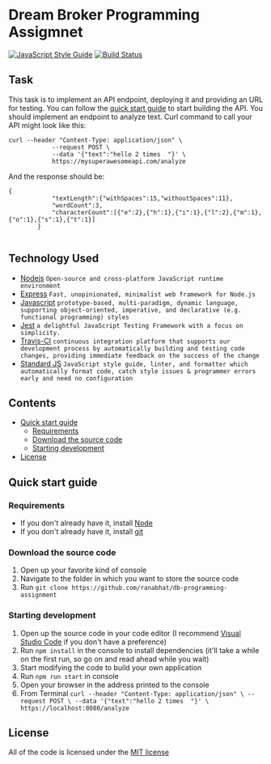 # Dream Broker Programming Assigmnet

[![JavaScript Style Guide](https://img.shields.io/badge/code_style-standard-brightgreen.svg)](https://standardjs.com) [![Build Status](https://travis-ci.com/ranabhat/db-programming-assignment.svg?token=gMdiyfiTb9AJMAZY1F7M&branch=master)](https://travis-ci.com/ranabhat/db-programming-assignment)


## Task

This task is to implement an API endpoint, deploying it and providing an URL for testing. You can follow the [quick start guide](#quickstart) to start building the API. 
You should implement an endpoint to analyze text. Curl command to call your API might look like this: 
```
curl --header "Content-Type: application/json" \
            --request POST \
            --data '{"text":"hello 2 times  "}' \
            https://mysuperawesomeapi.com/analyze
```
And the response should be:
```
{
            "textLength":{"withSpaces":15,"withoutSpaces":11},
            "wordCount":3,
            "characterCount":[{"e":2},{"h":1},{"i":1},{"l":2},{"m":1},{"o":1},{"s":1},{"t":1}]
        }
            
```

## Technology Used
- [Nodejs](https://nodejs.org/en/download/) `Open-source and cross-platform JavaScript runtime environment`
- [Express](https://expressjs.com/) `Fast, unopinionated, minimalist web framework for Node.js`
- [Javascript](https://developer.mozilla.org/en-US/docs/Web/JavaScript/About_JavaScript) `prototype-based, multi-paradigm, dynamic language, supporting object-oriented, imperative, and declarative (e.g. functional programming) styles`
- [Jest](https://jestjs.io/docs/en/getting-started) `a delightful JavaScript Testing Framework with a focus on simplicity.`
- [Travis-CI](https://docs.travis-ci.com/) `continuous integration platform that supports our development process by automatically building and testing code changes, providing immediate feedback on the success of the change`
- [Standard JS](https://standardjs.com/) `JavaScript style guide, linter, and formatter which automatically format code, catch style issues & programmer errors early and need no configuration`

## Contents
- [Quick start guide](#quickstart)
    - [Requirements](#requirements)
    - [Download the source code](#download)
    - [Starting development](#startingdevelopment)
- [License](#license)

## <a name="quickstart">Quick start guide</a>

### <a name="requirements">Requirements</a>
- If you don't already have it, install [Node](https://nodejs.org/en/download/)
- If you don't already have it, install [git](https://git-scm.com/book/en/v2/Getting-Started-Installing-Git)


### <a name="download">Download the source code</a>
1. Open up your favorite kind of console
2. Navigate to the folder in which you want to store the source code
3. Run `git clone https://github.com/ranabhat/db-programming-assignment`


### <a name="startingdevelopment">Starting development</a>
1. Open up the source code in your code editor (I recommend [Visual Studio Code](https://code.visualstudio.com/) if you don't have a preference)
2. Run `npm install` in the console to install dependencies (it'll take a while on the first run, so go on and read ahead while you wait)
3. Start modifying the code to build your own application
5. Run `npm run start` in console
6. Open your browser in the address printed to the console
7. From Terminal `curl --header "Content-Type: application/json" \
            --request POST \
            --data '{"text":"hello 2 times  "}' \
            https://localhost:8080/analyze `

## <a name="license">License</a>

All of the code is licensed under the [MIT license](LICENSE)
